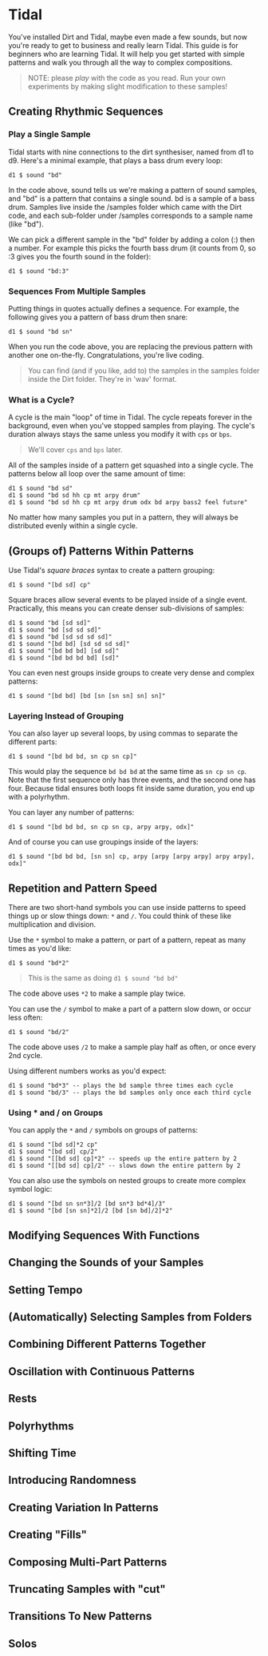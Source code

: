 # Tidal

You've installed Dirt and Tidal, maybe even made a few sounds, but now you're
ready to get to business and really learn Tidal. This guide is for beginners
who are learning Tidal. It will help you get started with simple patterns
and walk you through all the way to complex compositions.

> NOTE: please _play_ with the code as you read. Run your own experiments
> by making slight modification to these samples!


## Creating Rhythmic Sequences

### Play a Single Sample

Tidal starts with nine connections to the dirt synthesiser, named from d1 to d9.
Here's a minimal example, that plays a bass drum every loop:

`d1 $ sound "bd"`

In the code above, sound tells us we're making a pattern of sound samples, and
"bd" is a pattern that contains a single sound. bd is a sample of a bass drum.
Samples live inside the /samples folder which came with the Dirt code, and
each sub-folder under /samples corresponds to a sample name (like "bd").

We can pick a different sample in the "bd" folder by adding a colon (:) then
a number. For example this picks the fourth bass drum (it counts from 0,
so :3 gives you the fourth sound in the folder):

`d1 $ sound "bd:3"`

### Sequences From Multiple Samples

Putting things in quotes actually defines a sequence. For example, the following
gives you a pattern of bass drum then snare:

`d1 $ sound "bd sn"`

When you run the code above, you are replacing the previous pattern with another
one on-the-fly. Congratulations, you're live coding.

> You can find (and if you like, add to) the samples in the samples folder
> inside the Dirt folder. They're in 'wav' format.

### What is a Cycle?

A cycle is the main "loop" of time in Tidal. The cycle repeats forever in the
background, even when you've stopped samples from playing. The cycle's duration
always stays the same unless you modify it with `cps` or `bps`.

> We'll cover `cps` and `bps` later.

All of the samples inside of a pattern get squashed into a single cycle.
The patterns below all loop over the same amount of time:

```
d1 $ sound "bd sd"
d1 $ sound "bd sd hh cp mt arpy drum"
d1 $ sound "bd sd hh cp mt arpy drum odx bd arpy bass2 feel future"
```

No matter how many samples you put in a pattern, they will always be
distributed evenly within a single cycle.

## (Groups of) Patterns Within Patterns

Use Tidal's _square braces_ syntax to create a pattern grouping:

`d1 $ sound "[bd sd] cp"`

Square braces allow several events to be played inside of a single event.
Practically, this means you can create denser sub-divisions of samples:

```
d1 $ sound "bd [sd sd]"
d1 $ sound "bd [sd sd sd]"
d1 $ sound "bd [sd sd sd sd]"
d1 $ sound "[bd bd] [sd sd sd sd]"
d1 $ sound "[bd bd bd] [sd sd]"
d1 $ sound "[bd bd bd bd] [sd]"
```

You can even nest groups inside groups to create very dense and complex
patterns:

`d1 $ sound "[bd bd] [bd [sn [sn sn] sn] sn]"`

### Layering Instead of Grouping

You can also layer up several loops, by using commas to separate the different parts:

`d1 $ sound "[bd bd bd, sn cp sn cp]"`

This would play the sequence `bd bd bd` at the same time as `sn cp sn cp`.
Note that the first sequence only has three events, and the second one has four.
Because tidal ensures both loops fit inside same duration, you end up with
a polyrhythm.

You can layer any number of patterns:

`d1 $ sound "[bd bd bd, sn cp sn cp, arpy arpy, odx]"`

And of course you can use groupings inside of the layers:

`d1 $ sound "[bd bd bd, [sn sn] cp, arpy [arpy [arpy arpy] arpy arpy], odx]"`

## Repetition and Pattern Speed

There are two short-hand symbols you can use inside patterns to speed things up
or slow things down: `*` and `/`. You could think of these like multiplication
and division.

Use the `*` symbol to make a pattern, or part of a pattern, repeat as many times
as you'd like:

`d1 $ sound "bd*2"`

> This is the same as doing `d1 $ sound "bd bd"`

The code above uses `*2` to make a sample play twice.

You can use the `/` symbol to make a part of a pattern slow down, or occur
less often:

`d1 $ sound "bd/2"`

The code above uses `/2` to make a sample play half as often, or once every
2nd cycle.

Using different numbers works as you'd expect:

```
d1 $ sound "bd*3" -- plays the bd sample three times each cycle
d1 $ sound "bd/3" -- plays the bd samples only once each third cycle
```

### Using * and / on Groups

You can apply the `*` and `/` symbols on groups of patterns:

```
d1 $ sound "[bd sd]*2 cp"
d1 $ sound "[bd sd] cp/2"
d1 $ sound "[[bd sd] cp]*2" -- speeds up the entire pattern by 2
d1 $ sound "[[bd sd] cp]/2" -- slows down the entire pattern by 2
```

You can also use the symbols on nested groups to create more complex
symbol logic:

```
d1 $ sound "[bd sn sn*3]/2 [bd sn*3 bd*4]/3"
d1 $ sound "[bd [sn sn]*2]/2 [bd [sn bd]/2]*2"
```

## Modifying Sequences With Functions

## Changing the Sounds of your Samples

## Setting Tempo

## (Automatically) Selecting Samples from Folders

## Combining Different Patterns Together

## Oscillation with Continuous Patterns

## Rests

## Polyrhythms

## Shifting Time

## Introducing Randomness

## Creating Variation In Patterns

## Creating "Fills"

## Composing Multi-Part Patterns

## Truncating Samples with "cut"

## Transitions To New Patterns

## Solos
